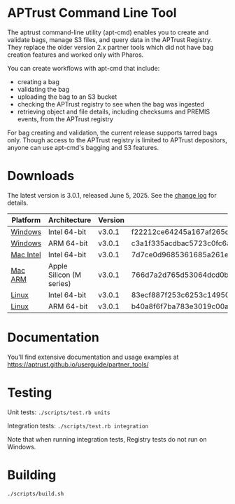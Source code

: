 # APTrust Command Line Tool

The aptrust command-line utility (apt-cmd) enables you to create and validate
bags, manage S3 files, and query data in the APTrust Registry. They replace
the older version 2.x partner tools which did not have bag creation features
and worked only with Pharos.

You can create workflows with apt-cmd that include:

* creating a bag
* validating the bag
* uploading the bag to an S3 bucket
* checking the APTrust registry to see when the bag was ingested
* retrieving object and file details, including checksums and PREMIS events,
from the APTrust registry

For bag creating and validation, the current release supports tarred bags
only. Though access to the APTrust registry is limited to APTrust depositors,
anyone can use apt-cmd's bagging and S3 features.

# Downloads

The latest version is 3.0.1, released June 5, 2025. See the [change log](./CHANGELOG.md) for details.

| Platform | Architecture | Version | SHA-256 |
| -------- | ------------ | ------- | ------- |
| [Windows](https://s3.amazonaws.com/aptrust.public.download/apt-cmd/v3.0.1/windows/amd64/apt-cmd.exe) | Intel 64-bit | v3.0.1 | f22212ce64245a167af265d46e07e86c6ac70af34e116bf788e2480bee87e23c |
| [Windows](https://s3.amazonaws.com/aptrust.public.download/apt-cmd/v3.0.1/windows/arm64/apt-cmd.exe) | ARM 64-bit | v3.0.1 | c3a1f335acdbac5723c0fc6ada3cecc23fb53b5b98fda477e073e416318759bd |
| [Mac Intel](https://s3.amazonaws.com/aptrust.public.download/apt-cmd/v3.0.1/mac/amd64/apt-cmd)  | Intel 64-bit | v3.0.1 | 7d7ce0d9685361685a261e2ba729bc058d59b5f5c48ef19b4f59ce9f6dfd7655 |
| [Mac ARM](https://s3.amazonaws.com/aptrust.public.download/apt-cmd/v3.0.1/mac/arm64/apt-cmd) | Apple Silicon (M series) | v3.0.1 | 766d7a2d765d53064dcd0b4db3b6d1d320b7f681da50e8e7ab561333f4fa546d |
| [Linux](https://s3.amazonaws.com/aptrust.public.download/apt-cmd/v3.0.1/linux/amd64/apt-cmd) | Intel 64-bit | v3.0.1 | 83ecf887f253c6253c149500cc843fd40cce303a134213ce01f123dd0f3c4740 |
| [Linux](https://s3.amazonaws.com/aptrust.public.download/apt-cmd/v3.0.1/linux/arm64/apt-cmd) | ARM 64-bit | v3.0.1 | b40a8f6f7ba783e3019c00a47ea30e238b26a4cfa7c22c5559800db6f4b0895f |

# Documentation

You'll find extensive documentation and usage examples at https://aptrust.github.io/userguide/partner_tools/

# Testing

Unit tests: `./scripts/test.rb units`

Integration tests: `./scripts/test.rb integration`

Note that when running integration tests, Registry tests do not run on Windows.

# Building

`./scripts/build.sh`
